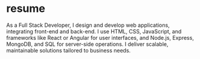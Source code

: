 # resume
 As a Full Stack Developer, I design and develop web applications, integrating front-end and back-end. I use HTML, CSS, JavaScript, and frameworks like React or Angular for user interfaces, and Node.js, Express, MongoDB, and SQL for server-side operations. I deliver scalable, maintainable solutions tailored to business needs.
